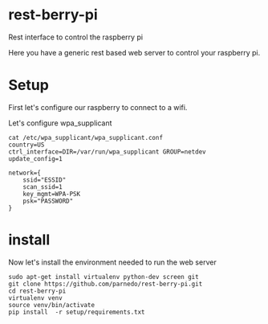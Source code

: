 # rest-berry-pi
Rest interface to control the raspberry pi


Here you have a generic rest based web server to control your raspberry pi.

# Setup
First let's configure our raspberry to connect to a wifi.

Let's configure wpa\_supplicant 
```
cat /etc/wpa_supplicant/wpa_supplicant.conf 
country=US
ctrl_interface=DIR=/var/run/wpa_supplicant GROUP=netdev
update_config=1

network={
	ssid="ESSID"
	scan_ssid=1
	key_mgmt=WPA-PSK
	psk="PASSWORD"
}

```

# install

Now let's install the environment needed to run the web server

```
sudo apt-get install virtualenv python-dev screen git 
git clone https://github.com/parnedo/rest-berry-pi.git
cd rest-berry-pi
virtualenv venv
source venv/bin/activate
pip install  -r setup/requirements.txt 
```
